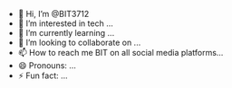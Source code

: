 - 👋 Hi, I’m @BIT3712
- 👀 I’m interested in tech ...
- 🌱 I’m currently learning ...
- 💞️ I’m looking to collaborate on ...
- 📫 How to reach me BIT on all social media platforms...
- 😄 Pronouns: ...
- ⚡ Fun fact: ...

<!---
BIT3712/BIT3712 is a ✨ special ✨ repository because its `README.md` (this file) appears on your GitHub profile.
You can click the Preview link to take a look at your changes.
--->
